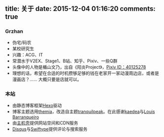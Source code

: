 title: 关于
date: 2015-12-04 01:16:20
comments: true
---
### Grzhan

+ 伪宅/码农
+ 某校研究生
+ 兴趣：ACG、IT
+ 常潜水于V2EX、Stage1、B站、知乎、Pixiv、一些Q群
+ 头像中的人物是楯山文乃，出自《阳炎Project》，[Pixiv ID：40125278](http://www.pixiv.net/member_illust.php?mode=medium&illust_id=40125278)
+ 理想的话，希望在合适的时机攒够足够的钱在老家开一家动漫周边店，或者是漫画店？…… 大概只要是店就可以。

### 本站

+ 由静态博客框架[Hexo](http://www.hexo.io/)驱动
+ 博客主题选用[themia](https://github.com/kaedea/hexo-theme-themia)，改造自主题[tranquilpeak](https://github.com/LouisBarranqueiro/tranquilpeak-hexo-theme)。在此感谢[kaedea](http://kaedea.com/)与[Louis Barranqueiro](https://github.com/LouisBarranqueiro)
+ 由[主机壳](http://www.zhujike.com/)提供网站空间和CDN服务
+ [Disqus](https://disqus.com)与[Swiftype](https://swiftype.com)提供评论与搜索服务

<style>
	.post-content {
		margin-top: 0px !important;
	}
	h3 {
		margin-top: 1.5em !important;
	}
</style>